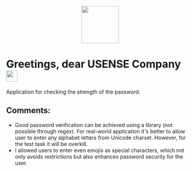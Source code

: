 <p align="center">
  <img width="100" src="https://media.giphy.com/media/vLlpbDafjgHystuJ0a/giphy.gif">
</p>

# Greetings, dear USENSE Company <img width="30" src="https://media.giphy.com/media/hvRJCLFzcasrR4ia7z/giphy.gif">

Application for checking the strength of the password.

## Comments:

- Good password verification can be achieved using a library (not possible through regex). For real-world application it's better to allow user to enter any alphabet letters from Unicode charset. However, for the test task it will be overkill.
- I allowed users to enter even emojis as special characters, which not only avoids restrictions but also enhances password security for the user.
